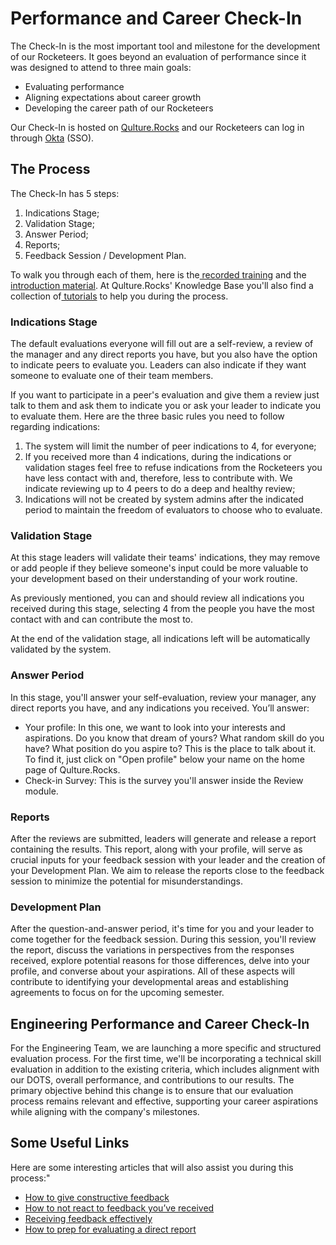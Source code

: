 # Performance and Career Check-In

The Check-In is the most important tool and milestone for the development of our Rocketeers. It goes beyond an evaluation of performance since it was designed to attend to three main goals:

* Evaluating performance
* Aligning expectations about career growth
* Developing the career path of our Rocketeers

Our Check-In is hosted on [Qulture.Rocks](https://app.qulture.rocks/) and our Rocketeers can log in through [Okta](https://login.rocket.chat/app/UserHome?session\_hint=AUTHENTICATED) (SSO).

## The Process

The Check-In has 5 steps:

1. Indications Stage;
2. Validation Stage;
3. Answer Period;
4. Reports;
5. Feedback Session / Development Plan.

To walk you through each of them, here is the[ recorded training](https://www.loom.com/share/de3ee1c4115c4018bfb86e9bf64a6dec?sid=70f14e30-d44e-4b99-92ef-37d9d9bbc595) and the[ introduction material](https://docs.google.com/presentation/d/15hF\_l9iLbA4j2pUyPV0Q63X02us5Slk2qgPvwRWGNzE/edit#slide=id.g28814b1ba89\_0\_489). At Qulture.Rocks' Knowledge Base you'll also find a collection of[ tutorials](https://help.qulture.rocks/en/collections/2438024-performance-evaluation#tutorial-for-employees) to help you during the process.

### Indications Stage

The default evaluations everyone will fill out are a self-review, a review of the manager and any direct reports you have, but you also have the option to indicate peers to evaluate you. Leaders can also indicate if they want someone to evaluate one of their team members.

If you want to participate in a peer's evaluation and give them a review just talk to them and ask them to indicate you or ask your leader to indicate you to evaluate them. Here are the three basic rules you need to follow regarding indications:

1. The system will limit the number of peer indications to 4, for everyone;
2. If you received more than 4 indications, during the indications or validation stages feel free to refuse indications from the Rocketeers you have less contact with and, therefore, less to contribute with. We indicate reviewing up to 4 peers to do a deep and healthy review;
3. Indications will not be created by system admins after the indicated period to maintain the freedom of evaluators to choose who to evaluate.

### Validation Stage

At this stage leaders will validate their teams' indications, they may remove or add people if they believe someone's input could be more valuable to your development based on their understanding of your work routine.

As previously mentioned, you can and should review all indications you received during this stage, selecting 4 from the people you have the most contact with and can contribute the most to.

At the end of the validation stage, all indications left will be automatically validated by the system.

### Answer Period

In this stage, you'll answer your self-evaluation, review your manager, any direct reports you have, and any indications you received. You’ll answer:

* Your profile: In this one, we want to look into your interests and aspirations. Do you know that dream of yours? What random skill do you have? What position do you aspire to? This is the place to talk about it. To find it, just click on "Open profile" below your name on the home page of Qulture.Rocks.
* Check-in Survey: This is the survey you'll answer inside the Review module.

### Reports

After the reviews are submitted, leaders will generate and release a report containing the results. This report, along with your profile, will serve as crucial inputs for your feedback session with your leader and the creation of your Development Plan. We aim to release the reports close to the feedback session to minimize the potential for misunderstandings.

### Development Plan

After the question-and-answer period, it's time for you and your leader to come together for the feedback session. During this session, you'll review the report, discuss the variations in perspectives from the responses received, explore potential reasons for those differences, delve into your profile, and converse about your aspirations. All of these aspects will contribute to identifying your developmental areas and establishing agreements to focus on for the upcoming semester.

## Engineering Performance and Career Check-In

For the Engineering Team, we are launching a more specific and structured evaluation process. For the first time, we'll be incorporating a technical skill evaluation in addition to the existing criteria, which includes alignment with our DOTS, overall performance, and contributions to our results. The primary objective behind this change is to ensure that our evaluation process remains relevant and effective, supporting your career aspirations while aligning with the company's milestones.

## Some Useful Links

Here are some interesting articles that will also assist you during this process:"

* [How to give constructive feedback](https://help.qulture.rocks/en/articles/94918-how-to-give-constructive-feedback)
* [How to not react to feedback you’ve received](https://help.qulture.rocks/en/articles/930279-how-to-not-react-to-a-feedback-you-ve-received)
* [Receiving feedback effectively](https://help.qulture.rocks/en/articles/450172-receiving-feedback-effectively)
* [How to prep for evaluating a direct report](https://help.qulture.rocks/en/articles/1603440-how-to-prep-for-evaluating-a-direct-report)
